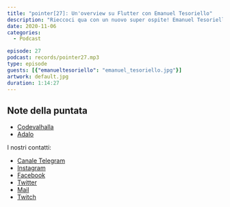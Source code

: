 ```yaml
---
title: "pointer[27]: Un'overview su Flutter con Emanuel Tesoriello"
description: "Rieccoci qua con un nuovo super ospite! Emanuel Tesoriello, CEO &amp; CoFounder di CodeValhalla! Emanuel è ragazzo giovane ed intraprendente. E' uno di quelli che, di voglia di fare, ne ha da vendere! Oggi ci racconta di un framework con cui lui lavora abitualmente e che sta prendendo sempre più piede: Flutter. In questa puntata, Emanuel ci fornisce un sacco di puntatori sul come utilizzarlo al meglio! Abbiamo anche fatto una piccola riflessione sul NoCoding e di quali sono potenzialità e limiti."
date: 2020-11-06
categories:
  - Podcast

episode: 27
podcast: records/pointer27.mp3
type: episode
guests: [{"emanueltesoriello": "emanuel_tesoriello.jpg"}]
artwork: default.jpg
duration: 1:14:27
---
```


## Note della puntata
<!-- wp:list -->
<ul><li><a href="https://www.codevalhalla.com/">Codevalhalla</a></li><li><a href="https://www.adalo.com/">Adalo</a></li></ul>
<!-- /wp:list -->


I nostri contatti:

- [Canale Telegram](https://t.me/PointerPodcast)
- [Instagram](https://www.instagram.com/pointerpodcast/)
- [Facebook](https://www.facebook.com/pointerPodcast/)
- [Twitter](https://twitter.com/PointerPodcast)
- [Mail](info@pointerpodcast.it)
- [Twitch](https://www.twitch.tv/pointerpodcast)
